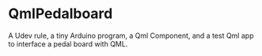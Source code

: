 # QmlPedalboard
A Udev rule, a tiny Arduino program, a Qml Component, and a test Qml app to interface a pedal board with QML.
